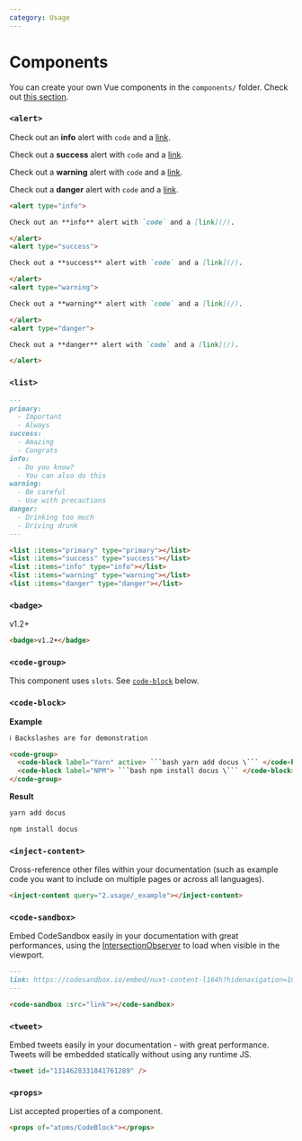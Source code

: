 ```yaml
---
category: Usage
---
```


# Components

You can create your own Vue components in the `components/` folder. Check out [this section](https://content.nuxtjs.org/writing#vue-components).

### `<alert>`

<code-group>
<code-block label="Preview" preview>

<alert type="info" style="margin-top: 0;">

Check out an **info** alert with `code` and a [link](/).

</alert>
<alert type="success">

Check out a **success** alert with `code` and a [link](/).

</alert>
<alert type="warning">

Check out a **warning** alert with `code` and a [link](/).

</alert>
<alert type="danger" style="margin-bottom: 0;">

Check out a **danger** alert with `code` and a [link](/).

</alert>

</code-block>
<code-block label="Code">

```md
<alert type="info">

Check out an **info** alert with `code` and a [link](/).

</alert>
<alert type="success">

Check out a **success** alert with `code` and a [link](/).

</alert>
<alert type="warning">

Check out a **warning** alert with `code` and a [link](/).

</alert>
<alert type="danger">

Check out a **danger** alert with `code` and a [link](/).

</alert>
```

</code-block>
</code-group>

<props of="atoms/Alert"></props>

### `<list>`

<code-group>
<code-block label="Preview" active preview>

<list :items="['Important', 'Always']" type="primary"></list>
<list :items="['Amazing', 'Congrats']" type="success"></list>
<list :items="['Do you know?', 'You can also do this']" type="info"></list>
<list :items="['Be careful', 'Use with precautions']" type="warning"></list>
<list :items="['Drinking too much', 'Driving drunk']" type="danger"></list>

</code-block>
<code-block label="Code">

```md
---
primary:
  - Important
  - Always
success:
  - Amazing
  - Congrats
info:
  - Do you know?
  - You can also do this
warning:
  - Be careful
  - Use with precautions
danger:
  - Drinking too much
  - Driving drunk
---

<list :items="primary" type="primary"></list>
<list :items="success" type="success"></list>
<list :items="info" type="info"></list>
<list :items="warning" type="warning"></list>
<list :items="danger" type="danger"></list>
```

</code-block>
</code-group>

<props of="atoms/List"></props>

### `<badge>`

<code-group>
  <code-block label="Preview" active preview>
    <badge>v1.2+</badge>
  </code-block>
  <code-block label="Code">

```md
<badge>v1.2+</badge>
```

  </code-block>
</code-group>

### `<code-group>`

This component uses `slots`. See [`code-block`](#code-block) below.

### `<code-block>`

**Example**

````html
ℹ️ Backslashes are for demonstration

<code-group>
  <code-block label="Yarn" active> ```bash yarn add docus \``` </code-block>
  <code-block label="NPM"> ```bash npm install docus \``` </code-block>
</code-group>
````

**Result**

<code-group>
  <code-block label="Yarn" active>

```bash
yarn add docus
```

  </code-block>
  <code-block label="NPM">

```bash
npm install docus
```

  </code-block>
</code-group>

<props of="atoms/CodeBlock"></props>

### `<inject-content>`

Cross-reference other files within your documentation (such as example code you want to include on multiple pages or across all languages).

<code-group>
  <code-block label="Preview" active preview>
    <inject-content query="2.usage/_example"></inject-content>
  </code-block>
  <code-block label="Code">

```md
<inject-content query="2.usage/_example"></inject-content>
```

  </code-block>
</code-group>

<props of="atoms/InjectContent"></props>

### `<code-sandbox>`

Embed CodeSandbox easily in your documentation with great performances, using the [IntersectionObserver](https://developer.mozilla.org/en-US/docs/Web/API/Intersection_Observer_API) to load when visible in the viewport.

<code-group>
  <code-block label="Preview" active preview>
    <code-sandbox src="https://codesandbox.io/embed/nuxt-content-l164h?hidenavigation=1&theme=dark"></code-sandbox>
  </code-block>
  <code-block label="Code">

```md
---
link: https://codesandbox.io/embed/nuxt-content-l164h?hidenavigation=1&theme=dark
---

<code-sandbox :src="link"></code-sandbox>
```

  </code-block>
</code-group>

<props of="atoms/CodeSandbox"></props>

### `<tweet>`

Embed tweets easily in your documentation - with great performance. Tweets will be embedded statically without using any runtime JS.

<code-group>
  <code-block label="Preview" active preview>

  <tweet id="1314628331841761289" />

  </code-block>
  <code-block label="Code">

```md
<tweet id="1314628331841761289" />
```

  </code-block>
</code-group>

<!-- <props of="atoms/Tweet"></props> -->

### `<props>`

List accepted properties of a component.

<code-group>
  <code-block label="Preview" active preview>

  <props of="atoms/CodeBlock"></props>

  </code-block>
  <code-block label="Code">

```md
<props of="atoms/CodeBlock"></props>
```

  </code-block>
</code-group>

<props of="atoms/Props"></props>
